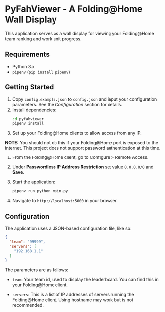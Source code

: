 # PyFahViewer - A Folding@Home Wall Display

This application serves as a wall display for viewing your Folding@Home team ranking and work unit progress.

## Requirements

 * Python 3.x
 * `pipenv` (`pip install pipenv`)

## Getting Started

 1. Copy `config.example.json` to `config.json` and input your configuration parameters. See the _Configuration_ section for details.
 2. Install dependencies:
    ```bash
    cd pyfahviewer
    pipenv install
    ```
 3. Set up your Folding@Home clients to allow access from any IP.

  **NOTE:** You should not do this if your Folding@Home port is exposed to the internet. This project does not support password authentication at this time.

  1. From the Folding@Home client, go to Configure > Remote Access.

  2. Under **Passwordless IP Address Restriction** set value `0.0.0.0/0` and **Save**.

 4. Start the application:
    ```bash
    pipenv run python main.py
    ```

 5. Navigate to `http://localhost:5000` in your browser.

## Configuration

The application uses a JSON-based configuration file, like so:

```json
{
  "team": "99999",
  "servers": [
    "192.168.1.1"
  ]
}
```

The parameters are as follows:

 * `team`: Your team id, used to display the leaderboard. You can find this in your Folding@Home client.

 * `servers`: This is a list of IP addresses of servers running the Folding@Home client. Using hostname may work but is not recommended.
